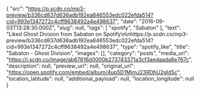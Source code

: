 {
  "src": "https://p.scdn.co/mp3-preview/b336cd837d636adb192ea646553edc022efda514?cid=993e1347272c4cff9638492a4e498637",
  "date": "2016-09-03T13:28:30.000Z",
  "slug": null,
  "tags": [
    "spotify",
    "Sabaton"
  ],
  "text": "Liked Ghost Division from Sabaton on Spotify\n\nhttps://p.scdn.co/mp3-preview/b336cd837d636adb192ea646553edc022efda514?cid=993e1347272c4cff9638492a4e498637",
  "type": "spotify_like",
  "title": "Sabaton - Ghost Division",
  "images": [],
  "category": "posts",
  "media_url": "https://i.scdn.co/image/ab67616d0000b273743371a3cf3aedaada8e767c",
  "description": null,
  "preview_url": null,
  "original_url": "https://open.spotify.com/embed/album/4up5D1MimJ23RDhU2gId5c",
  "location_latitude": null,
  "additional_payload": null,
  "location_longitude": null
}